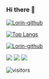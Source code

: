 ### Hi there 👋

[![Lorin-github](https://github-readme-stats.vercel.app/api?username=yfcyfc123234)](https://github.com/anuraghazra/github-readme-stats)

[![Top Langs](https://github-readme-stats.vercel.app/api/top-langs/?username=yfcyfc123234&layout=compact&theme=midnight-purple)](https://github.com/Akash1362000)

[![Lorin-github](https://github-profile-trophy.vercel.app/?username=yfcyfc123234)](https://github.com/ryo-ma/github-profile-trophy)

<span > 
<img src="https://img.shields.io/badge/-HTML5-E34F26?style=flat-square&logo=java&logoColor=white" /> 
  <img src="https://img.shields.io/badge/-CSS3-1572B6?style=flat-square&logo=css3" /> 
  <img src="https://img.shields.io/badge/-JavaScript-oringe?style=flat-square&logo=kotlin" /> </span>

  ![visitors](https://visitor-badge.glitch.me/badge?page_id=page.id&left_color=green&right_color=red)
  
<!--
**yfcyfc123234/yfcyfc123234** is a ✨ _special_ ✨ repository because its `README.md` (this file) appears on your GitHub profile.

Here are some ideas to get you started:

- 🔭 I’m currently working on ...
- 🌱 I’m currently learning ...
- 👯 I’m looking to collaborate on ...
- 🤔 I’m looking for help with ...
- 💬 Ask me about ...
- 📫 How to reach me: ...
- 😄 Pronouns: ...
- ⚡ Fun fact: ...
-->
